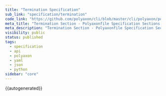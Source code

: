 ```yaml
---
title: "Termination Specification"
sub_link: "specification/termination"
code_link: "https://github.com/polyaxon/cli/blob/master/cli/polyaxon/polyflow/termination/__init__.py"
meta_title: "Termination Section - Polyaxonfile Specification Sections - Polyaxon References"
meta_description: "Termination Section - Polyaxonfile Specification Sections - The termination section allows users to define and control when to stop an operation and how long to keep it's resources on the cluster."
visibility: public
status: published
tags:
  - specification
  - api
  - polyaxon
  - yaml
  - json
  - python
sidebar: "core"
---
```


{{autogenerated}}
